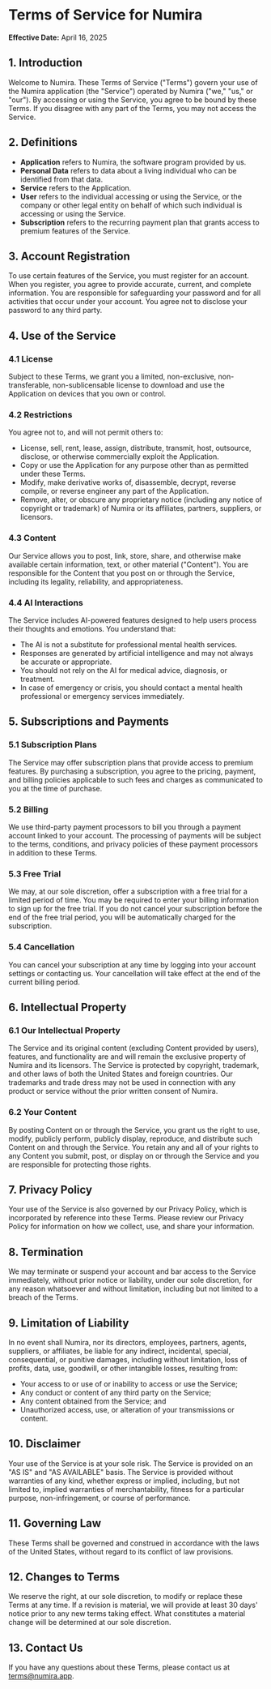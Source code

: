# Terms of Service for Numira

**Effective Date:** April 16, 2025

## 1. Introduction

Welcome to Numira. These Terms of Service ("Terms") govern your use of the Numira application (the "Service") operated by Numira ("we," "us," or "our"). By accessing or using the Service, you agree to be bound by these Terms. If you disagree with any part of the Terms, you may not access the Service.

## 2. Definitions

- **Application** refers to Numira, the software program provided by us.
- **Personal Data** refers to data about a living individual who can be identified from that data.
- **Service** refers to the Application.
- **User** refers to the individual accessing or using the Service, or the company or other legal entity on behalf of which such individual is accessing or using the Service.
- **Subscription** refers to the recurring payment plan that grants access to premium features of the Service.

## 3. Account Registration

To use certain features of the Service, you must register for an account. When you register, you agree to provide accurate, current, and complete information. You are responsible for safeguarding your password and for all activities that occur under your account. You agree not to disclose your password to any third party.

## 4. Use of the Service

### 4.1 License

Subject to these Terms, we grant you a limited, non-exclusive, non-transferable, non-sublicensable license to download and use the Application on devices that you own or control.

### 4.2 Restrictions

You agree not to, and will not permit others to:
- License, sell, rent, lease, assign, distribute, transmit, host, outsource, disclose, or otherwise commercially exploit the Application.
- Copy or use the Application for any purpose other than as permitted under these Terms.
- Modify, make derivative works of, disassemble, decrypt, reverse compile, or reverse engineer any part of the Application.
- Remove, alter, or obscure any proprietary notice (including any notice of copyright or trademark) of Numira or its affiliates, partners, suppliers, or licensors.

### 4.3 Content

Our Service allows you to post, link, store, share, and otherwise make available certain information, text, or other material ("Content"). You are responsible for the Content that you post on or through the Service, including its legality, reliability, and appropriateness.

### 4.4 AI Interactions

The Service includes AI-powered features designed to help users process their thoughts and emotions. You understand that:

- The AI is not a substitute for professional mental health services.
- Responses are generated by artificial intelligence and may not always be accurate or appropriate.
- You should not rely on the AI for medical advice, diagnosis, or treatment.
- In case of emergency or crisis, you should contact a mental health professional or emergency services immediately.

## 5. Subscriptions and Payments

### 5.1 Subscription Plans

The Service may offer subscription plans that provide access to premium features. By purchasing a subscription, you agree to the pricing, payment, and billing policies applicable to such fees and charges as communicated to you at the time of purchase.

### 5.2 Billing

We use third-party payment processors to bill you through a payment account linked to your account. The processing of payments will be subject to the terms, conditions, and privacy policies of these payment processors in addition to these Terms.

### 5.3 Free Trial

We may, at our sole discretion, offer a subscription with a free trial for a limited period of time. You may be required to enter your billing information to sign up for the free trial. If you do not cancel your subscription before the end of the free trial period, you will be automatically charged for the subscription.

### 5.4 Cancellation

You can cancel your subscription at any time by logging into your account settings or contacting us. Your cancellation will take effect at the end of the current billing period.

## 6. Intellectual Property

### 6.1 Our Intellectual Property

The Service and its original content (excluding Content provided by users), features, and functionality are and will remain the exclusive property of Numira and its licensors. The Service is protected by copyright, trademark, and other laws of both the United States and foreign countries. Our trademarks and trade dress may not be used in connection with any product or service without the prior written consent of Numira.

### 6.2 Your Content

By posting Content on or through the Service, you grant us the right to use, modify, publicly perform, publicly display, reproduce, and distribute such Content on and through the Service. You retain any and all of your rights to any Content you submit, post, or display on or through the Service and you are responsible for protecting those rights.

## 7. Privacy Policy

Your use of the Service is also governed by our Privacy Policy, which is incorporated by reference into these Terms. Please review our Privacy Policy for information on how we collect, use, and share your information.

## 8. Termination

We may terminate or suspend your account and bar access to the Service immediately, without prior notice or liability, under our sole discretion, for any reason whatsoever and without limitation, including but not limited to a breach of the Terms.

## 9. Limitation of Liability

In no event shall Numira, nor its directors, employees, partners, agents, suppliers, or affiliates, be liable for any indirect, incidental, special, consequential, or punitive damages, including without limitation, loss of profits, data, use, goodwill, or other intangible losses, resulting from:

- Your access to or use of or inability to access or use the Service;
- Any conduct or content of any third party on the Service;
- Any content obtained from the Service; and
- Unauthorized access, use, or alteration of your transmissions or content.

## 10. Disclaimer

Your use of the Service is at your sole risk. The Service is provided on an "AS IS" and "AS AVAILABLE" basis. The Service is provided without warranties of any kind, whether express or implied, including, but not limited to, implied warranties of merchantability, fitness for a particular purpose, non-infringement, or course of performance.

## 11. Governing Law

These Terms shall be governed and construed in accordance with the laws of the United States, without regard to its conflict of law provisions.

## 12. Changes to Terms

We reserve the right, at our sole discretion, to modify or replace these Terms at any time. If a revision is material, we will provide at least 30 days' notice prior to any new terms taking effect. What constitutes a material change will be determined at our sole discretion.

## 13. Contact Us

If you have any questions about these Terms, please contact us at terms@numira.app.
